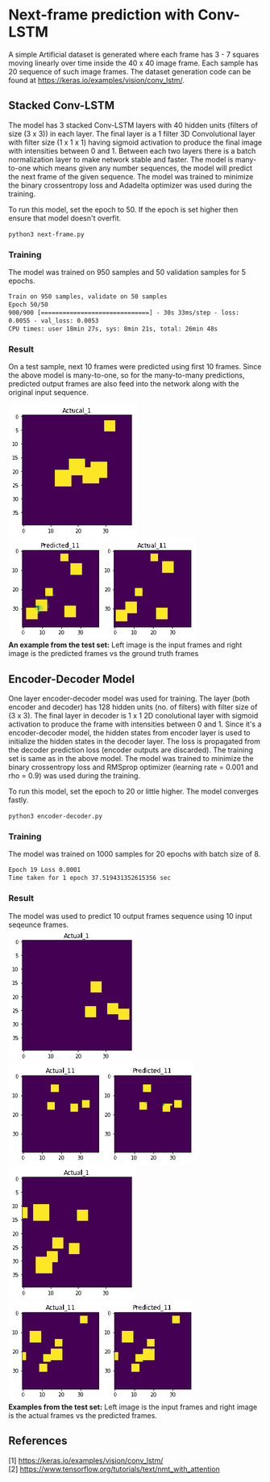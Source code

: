 # Next-frame prediction with Conv-LSTM
A simple Artificial dataset is generated where each frame has 3 - 7 squares moving linearly over time inside the 40 x 40 image frame. Each sample has 20 sequence of such image frames. The dataset generation code can be found at https://keras.io/examples/vision/conv_lstm/.

## Stacked Conv-LSTM
The model has 3 stacked Conv-LSTM layers with 40 hidden units (filters of size (3 x 3)) in each layer. The final layer is a 1 filter 3D Convolutional layer with filter size (1 x 1 x 1) having sigmoid activation to produce the final image with intensities between 0 and 1. Between each two layers there is a batch normalization layer to make network stable and faster. The model is many-to-one which means given any number sequences, the model will predict the next frame of the given sequence. The model was trained to minimize the binary crossentropy loss and Adadelta optimizer was used during the training. 

To run this model, set the epoch to 50. If the epoch is set higher then ensure that model doesn't overfit.

` python3 next-frame.py
`
### Training
The model was trained on 950 samples and 50 validation samples for 5 epochs.
```
Train on 950 samples, validate on 50 samples
Epoch 50/50
900/900 [==============================] - 30s 33ms/step - loss: 0.0055 - val_loss: 0.0053
CPU times: user 18min 27s, sys: 8min 21s, total: 26min 48s
```

### Result
On a test sample, next 10 frames were predicted using first 10 frames. Since the above model is many-to-one, so for the many-to-many predictions, predicted output frames are also feed into the network along with the original input sequence.

 ![input_stack](https://github.com/iamrakesh28/Deep-Learning-for-Weather-and-Climate-Science/blob/master/next-frame-tutorial/images/stack/input.gif)
 ![Predicted_stack](https://github.com/iamrakesh28/Deep-Learning-for-Weather-and-Climate-Science/blob/master/next-frame-tutorial/images/stack/output.gif) 
 <br /> 
 **An example from the test set:** Left image is the input frames and right image is the predicted frames vs the ground truth frames
## Encoder-Decoder Model

One layer encoder-decoder model was used for training. The layer (both encoder and decoder) has 128 hidden units (no. of filters) with filter size of (3 x 3). The final layer in decoder is 1 x 1 2D conolutional layer with sigmoid activation to produce the frame with intensities between 0 and 1. Since it's a encoder-decoder model, the hidden states from encoder layer is used to initialize the hidden states in the decoder layer. The loss is propagated from the decoder prediction loss (encoder outputs are discarded). The training set is same as in the above model. The model was trained to minimize the binary crossentropy loss and RMSprop optimizer (learning rate = 0.001 and rho = 0.9) was used during the training. 

To run this model, set the epoch to 20 or little higher. The model converges fastly.

` python3 encoder-decoder.py
`
### Training
The model was trained on 1000 samples for 20 epochs with batch size of 8.
```
Epoch 19 Loss 0.0001
Time taken for 1 epoch 37.519431352615356 sec

```

### Result
The model was used to predict 10 output frames sequence using 10 input seqeunce frames.  <br />
![input0](https://github.com/iamrakesh28/Deep-Learning-for-Weather-and-Climate-Science/blob/master/next-frame-tutorial/images/enc_dec0/input.gif)
![Predicted0](https://github.com/iamrakesh28/Deep-Learning-for-Weather-and-Climate-Science/blob/master/next-frame-tutorial/images/enc_dec0/output.gif) <br />
![input1](https://github.com/iamrakesh28/Deep-Learning-for-Weather-and-Climate-Science/blob/master/next-frame-tutorial/images/enc_dec1/input.gif)
![Predicted1](https://github.com/iamrakesh28/Deep-Learning-for-Weather-and-Climate-Science/blob/master/next-frame-tutorial/images/enc_dec1/output.gif)
<br />
**Examples from the test set:** Left image is the input frames and right image is the actual frames vs the predicted frames. <br />

## References
[1] https://keras.io/examples/vision/conv_lstm/ <br />
[2] https://www.tensorflow.org/tutorials/text/nmt_with_attention
